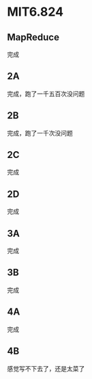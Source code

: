 # MIT6.824
## MapReduce
完成
## 2A
完成，跑了一千五百次没问题
## 2B
完成，跑了一千次没问题
## 2C
完成
## 2D
完成
## 3A
完成
## 3B
完成
## 4A
完成
## 4B
感觉写不下去了，还是太菜了

